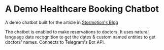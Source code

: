 # A Demo Healthcare Booking Chatbot
A demo chatbot built for the article in [Stormotion's Blog](https://stormotion.io/blog/)

The chatbot is enabled to make reservations to doctors. It uses natural language date recognition to get the dates & custom named entities to get doctors' names. Connects to Telegram's Bot API.